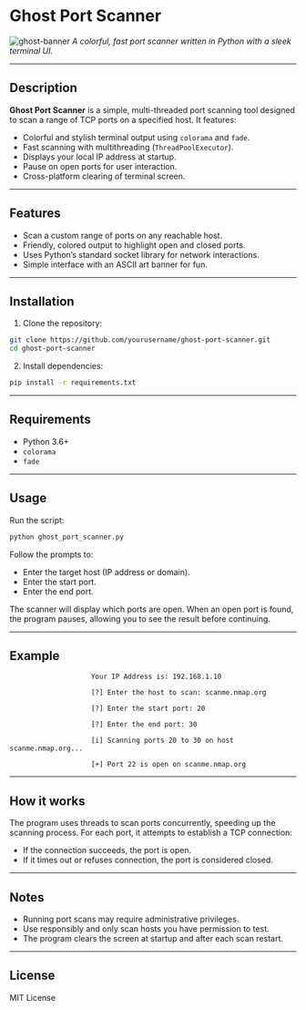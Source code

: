 # Ghost Port Scanner

![ghost-banner](https://user-images.githubusercontent.com/placeholder/ghost-banner.png)
*A colorful, fast port scanner written in Python with a sleek terminal UI.*

---

## Description

**Ghost Port Scanner** is a simple, multi-threaded port scanning tool designed to scan a range of TCP ports on a specified host. It features:

* Colorful and stylish terminal output using `colorama` and `fade`.
* Fast scanning with multithreading (`ThreadPoolExecutor`).
* Displays your local IP address at startup.
* Pause on open ports for user interaction.
* Cross-platform clearing of terminal screen.

---

## Features

* Scan a custom range of ports on any reachable host.
* Friendly, colored output to highlight open and closed ports.
* Uses Python’s standard socket library for network interactions.
* Simple interface with an ASCII art banner for fun.

---

## Installation

1. Clone the repository:

```bash
git clone https://github.com/yourusername/ghost-port-scanner.git
cd ghost-port-scanner
```

2. Install dependencies:

```bash
pip install -r requirements.txt
```

---

## Requirements

* Python 3.6+
* `colorama`
* `fade`

---

## Usage

Run the script:

```bash
python ghost_port_scanner.py
```

Follow the prompts to:

* Enter the target host (IP address or domain).
* Enter the start port.
* Enter the end port.

The scanner will display which ports are open. When an open port is found, the program pauses, allowing you to see the result before continuing.

---

## Example

```plaintext
                    Your IP Address is: 192.168.1.10

                    [?] Enter the host to scan: scanme.nmap.org

                    [?] Enter the start port: 20

                    [?] Enter the end port: 30

                    [i] Scanning ports 20 to 30 on host scanme.nmap.org...

                    [+] Port 22 is open on scanme.nmap.org
```

---

## How it works

The program uses threads to scan ports concurrently, speeding up the scanning process. For each port, it attempts to establish a TCP connection:

* If the connection succeeds, the port is open.
* If it times out or refuses connection, the port is considered closed.

---

## Notes

* Running port scans may require administrative privileges.
* Use responsibly and only scan hosts you have permission to test.
* The program clears the screen at startup and after each scan restart.

---

## License

MIT License
